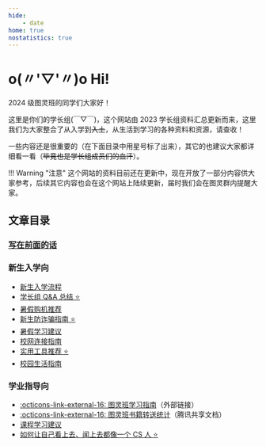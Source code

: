```yaml
---
hide:
    - date
home: true
nostatistics: true
---
```


# o(〃'▽'〃)o Hi!

2024 级图灵班的同学们大家好！

这里是你们的学长组(￣▽￣)，这个网站由 2023 学长组资料汇总更新而来，这里我们为大家整合了从入学到<del>入土</del>，从生活到学习的各种资料和资源，请查收！

一些内容还是很重要的（在下面目录中用星号标了出来），其它的也建议大家都详细看一看（<del>毕竟也是学长组成员们的血汗</del>）。

!!! Warning "注意"
    这个网站的资料目前还在更新中，现在开放了一部分内容供大家参考，后续其它内容也会在这个网站上陆续更新，届时我们会在图灵群内提醒大家。

## 文章目录
<div></div>

### [写在前面的话](preface)

### 新生入学向

- [新生入学流程](checkin)
- [学长组 Q&A 总结 :star:](qa)
- [暑假购机推荐](machine)
- [新生防诈骗指南 :star:](anti_fraud)
- [暑假学习建议](summer_study)
- [校网连接指南](rvpn)
- [实用工具推荐 :star:](tools)
- [校园生活指南](living)

### 学业指导向

- [:octicons-link-external-16: 图灵班学习指南](https://zju-turing.github.io/TuringCourses/)（外部链接）
- [:octicons-link-external-16: 图灵班书籍转送统计](https://docs.qq.com/sheet/DU2RIT05ZZ3JnSG1y)（腾讯共享文档）
  <!-- - [图灵班选课指南 :star:](course_selection) -->
- [课程学习建议](course_advice)
- [如何让自己看上去、闻上去都像一个 CS 人 :star:](cser)
